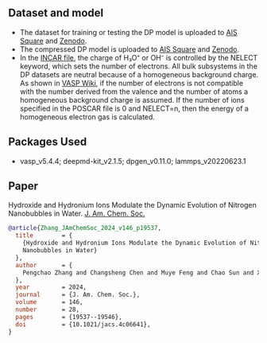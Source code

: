## Dataset and model
  - The dataset for training or testing the DP model is uploaded to [AIS Square](https://www.aissquare.com/datasets/detail?pageType=datasets&name=SCAN_H2O_H3O_OH_N2_Nanobubble&id=261) and [Zenodo](https://zenodo.org/records/14308794).
  - The compressed DP model is uploaded to [AIS Square](https://www.aissquare.com/models/detail?pageType=models&name=SCAN_H2O_H3O_OH_N2_Nanobubble&id=256) and [Zenodo](https://zenodo.org/records/14308794).
  - In the [INCAR file](https://github.com/Zhang-pchao/N2BubbleIon/tree/main/DP-GEN_Iteration/INCAR), the charge of H₃O⁺ or OH⁻ is controlled by the NELECT keyword, which sets the number of electrons. All bulk subsystems in the DP datasets are neutral because of a homogeneous background charge. As shown in [VASP Wiki](https://www.vasp.at/wiki/index.php/NELECT), if the number of electrons is not compatible with the number derived from the valence and the number of atoms a homogeneous background charge is assumed. If the number of ions specified in the POSCAR file is 0 and NELECT=n, then the energy of a homogeneous electron gas is calculated.

## Packages Used
  - vasp_v5.4.4; deepmd-kit_v2.1.5; dpgen_v0.11.0; lammps_v20220623.1

## Paper

Hydroxide and Hydronium Ions Modulate the Dynamic Evolution of Nitrogen Nanobubbles in Water. [J. Am. Chem. Soc.](https://pubs.acs.org/doi/10.1021/jacs.4c06641)

```bibtex
@article{Zhang_JAmChemSoc_2024_v146_p19537,
  title        = {
    {Hydroxide and Hydronium Ions Modulate the Dynamic Evolution of Nitrogen
    Nanobubbles in Water}
  },
  author       = {
    Pengchao Zhang and Changsheng Chen and Muye Feng and Chao Sun and Xuefei Xu
  },
  year         = 2024,
  journal      = {J. Am. Chem. Soc.},
  volume       = 146,
  number       = 28,
  pages        = {19537--19546},
  doi          = {10.1021/jacs.4c06641},
}
